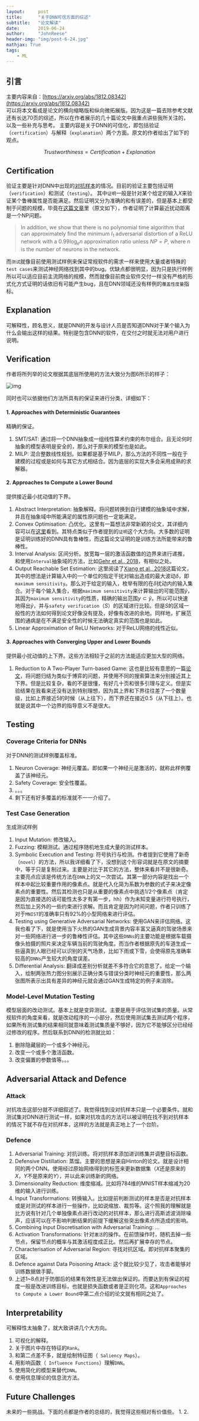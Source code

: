 ```yaml
---
layout:     post
title:      "关于DNN可信方面的综述"
subtitle:   "论文解读"
date:       2019-06-24
author:     "JohnReese"
header-img: "img/post-6-24.jpg"
mathjax: True
tags:
    - ML
---
```


## 引言
主要内容来自：[https://arxiv.org/abs/1812.08342](https://arxiv.org/abs/1812.08342)  
可以将本文看成是论文的横向缩略版和纵向微拓展版。因为这是一篇去除参考文献还有长达70页的综述，所以在作者展示的几十篇论文中我重点讲些我所关注的，以及一些补充与思考。
主要内容是关于DNN的可信化，即包括验证（`certification`）与解释（`explanation`）两个方面。原文的作者给出了如下的观点。

$$
Trustworthiness = Certification + Explanation
$$

## Certification
验证主要是针对DNN中出现的[对抗样本](https://arxiv.org/abs/1312.6199)的情况。目前的验证主要包括证明（`verification`）和测试（`testing`）。
其中`证明`一般是针对某个给定的输入$X$来验证某个鲁棒属性是否能满足。然后证明又分为准确的和有误差的，但是基本上都受制于问题的规模，毕竟在[这篇文章](https://arxiv.org/abs/1804.09699)里（原文如下），作者证明了计算最近扰动距离是一个NP问题。

> In addition, we show that there is no polynomial time algorithm that can approximately find the minimum $l_{1}$ adversarial distortion of a ReLU network with a $0.99\log_e n$ approximation ratio unless $NP=P$, where $n$ is the number of neurons in the network.

而`测试`就像目前使用测试样例来保证常规软件的需求一样来使用大量或者特殊的`test cases`来测试神经网络找到其中的bug。优缺点都很明显，因为只是执行样例所以可以适应目前主流网络的规模，然而就像目前商业软件交付一样没有严格的形式化方式证明的话依旧有可能产生bug，且在DNN领域还没有样例的`覆盖性度量`指标。

## Explanation
可解释性，顾名思义，就是DNN的开发与设计人员是否知道DNN对于某个输入为什么会输出这样的结果。特别是包含DNN的软件，在交付之时就无法对用户进行说明。

## Verification
作者将所列举的论文根据其底层所使用的方法大致分为图6所示的样子：

![img](/img/2019-6-24/image1.JPG)

同时也可以依据他们方法所具有的保证来进行分类，详细如下：

#### 1. Approaches with Deterministic Guarantees
精确的保证。
1. SMT/SAT: 通过将一个DNN抽象成一组线性算术约束的布尔组合。且无论何时抽象的模型表明是安全的，那么对于原来的模型也是如此。
2. MILP: 混合整数线性规划。如果都是基于MILP，那么方法的不同性一般在于建模的过程或是如何与其它方式相结合。因为底层的实现大多会采用成熟的求解器。

#### 2. Approaches to Compute a Lower Bound
提供接近最小扰动值的下界。
1. Abstract Interpretation: 抽象解释。将问题转换到自行建模的抽象域中求解，并且在抽象域中所能满足的属性原问题也一定能满足。
2. Convex Optimisation: 凸优化。这里有一篇想法非常新颖的论文，其详细内容可以在[这里](https://callmejp.github.io/2019/06/02/provable-defenses-against-ae/)看到。其特点类似于作者提到的`证明`这个大方向。大多数的证明是证明训练好的DNN具有鲁棒性，而这篇论文证明的是训练方法所能带来的鲁棒性。
3. Interval Analysis: 区间分析。放宽每一层的激活函数值的边界来进行递推，和使用`Interval`抽象域的方法，比如[Gehr et al., 2018](https://www.cs.rice.edu/~sc40/pubs/ai2.pdf)，有相似之处。
4. Output Reachable Set Estimation: 这里阅读了[Xiang et al., 2018](https://arxiv.org/pdf/1708.03322.pdf)这篇论文，其中的想法是计算输入中的一个单位的指定干扰对输出造成的最大波动$\delta$，即`maximum sensitivity`。那么对于给定的输入，枚举有限的在$\delta$扰动内的输入集合。对于每个输入集合，根据`maximum sensitivity`来计算输出的可能范围$\tilde{y}$，其因为`maximum sensitivity`的性质，精确的输出范围$y \subset \tilde{y}$。所以可以快速地得出$\tilde{y}$，并与`safety verification`（$S$）的区域进行比较。但是$S$的区域一般性的方法如何得到论文好像没有提及，好像有改进的余地。同样地，扩展范围的通病是在不满足安全性的时候无法确定真实的范围也是如此。
5. Linear Approximation of ReLU Networks: 对于ReLU网络的线性近似。

#### 3. Approaches with Converging Upper and Lower Bounds
提供最小扰动值的上下界。这些方法相较于之前的方法能适应更加大型的网络。
1. Reduction to A Two-Player Turn-based Game: 这也是比较有意思的一篇[论文](https://arxiv.org/pdf/1807.03571.pdf)，将问题归结为类似于博弈的问题，并使用不同的搜索算法来分别接近其上下界。但是比较复杂，看的不是很懂，有好几十页和很多引理与定义。但是实验结果在我看来还没有达到特别理想，因为其上界和下界往往差了一个数量级，比如上界接近5的时候（从上往下），而下界还在接近0.5（从下往上）。也就是说其中一个边界的指导意义不是很大。

## Testing

### Coverage Criteria for DNNs
对于DNN的测试样例覆盖标准。
1. Neuron Coverage: 神经元覆盖。即如果一个神经元是激活的，就称此样例覆盖了该神经元。
2. Safety Coverage: 安全性覆盖。
3. 。。。
4. 剩下还有好多覆盖的标准就不一一介绍了。

### Test Case Generation
生成测试样例
1. Input Mutation: 修改输入。
2. Fuzzing: 模糊测试。通过程序随机地生成大量的测试样本。
3. Symbolic Execution and Testing: 符号执行与检测。作者提到它使用了新奇（`novel`）的方法，所以我详细看了下，没想到这个形容词就是在原文的摘要中，等于只是复制过来。主要是对比于其它的方法，整体来看并不是很新奇。主要亮点应该是传统方法在`DNN`上的又一次尝试。其第一部分内容是找出一个样本中起比较重要作用的像素点。就是代入化简为系数为参数的式子来决定像素点的重要性。然后其检测也只是从重要的像素点中挑选1/2个像素点（肯定是因为直接选的话可能性太多才有第一步，hh）作为未知变量进行符号执行，然后加上另外的一些约束进行求解。而且肯定是因为时间问题，作者只训练了对于`MNIST`的准确率只有92%的小型网络来进行评估。
4. Testing using Generative Adversarial Networks: 使用GAN来评估网络。这我也看了下，就是使用当下火热的GAN生成背景内容丰富又逼真的驾驶场景来对一些网络进行进一步的鲁棒性评估。其中这些`DNNs`的主要功能是根据车载摄像头拍摄的照片来决定车辆当前的驾驶角度。而当作者根据原先的车道生成一些逼真到人眼已经可以识别的天气场景，比如下雨或下雪，会使得原先准确率较高的`DNNs`产生较大的角度误差。
5. Differential Analysis: 翻译成差别分析就差不多符合它的意思了。给定一个输入，绘制两张热力图分别展示正确分类与错误分类时神经元的重要性，那么两张图所表示出具有差异的神经元就会通过GAN生成特定的例子来消除。

###  Model-Level Mutation Testing
模型层面的改动测试。基本上就是变异测试。主要是用于评估测试集的质量。从常规软件的角度来看，就是改动程序的一小部分，然后使用测试集去测试两个程序，如果所有测试集的结果相同就意味着测试集质量不够好，因为它不能够区分已经经过修改的程序。然后联系到DNN的检测就比如：
1. 删除隐藏层的一个或多个神经元。
2. 改变一个或多个激活函数。
3. 改变偏置的参数值等。。。

## Adversarial Attack and Defence

### Attack
对抗攻击这部分就不详细叙述了。我觉得找到没对抗样本只是一个必要条件。就和测试集对DNN进行测试一样，如果对抗攻击的方法可以被证明在找不到对抗样本的情况下就不存在对抗样本，这样的方法就是真正地上了一个台阶。

### Defence
1. Adversarial Training: 对抗训练。将对抗样本添加进训练集并调整目标函数。
2. Defensive Distillation: 蒸馏。主要的思想是来自Hinton的论文。就是设计相同的两个DNN。使用经过原始网络得到的标签来更新数据集（$X$还是原来的$X$，$Y$不是原来的$Y$），并以此来训练新的网络。
3. Dimensionality Reduction: 维度缩减。比如将784维的MNIST样本缩减为20维的输入进行训练。
4. Input Transformations: 转换输入。比如提前判断测试的样本是否是对抗样本或是对测试的样本进行一些操作，比如说缩放、裁剪等。这个照我的理解就是比方说有针对几个单独像素点进行改动的对抗样本，那么进行高斯滤波消除噪声，应该可以在不影响判断结果的前提下缓解这些突出像素点所造成的影响。
5. Combining Input Discretisation with Adversarial Training: ...
6. Activation Transformations: 针对`激活`的操作。在前馈操作时，随机去掉一些节点，保留节点的概率与其激活程度成正比。然后再扩展幸存的节点。
7. Characterisation of Adversarial Region: 寻找对抗区域。即对抗样本聚集的区域。
8. Defence against Data Poisoning Attack: 这个就比较少见了，攻击者能够对训练数据做手脚。
9. 上述1~8点对于防御后的结果有效性是无法做出保证的。而要达到有保证的程度一般是改进训练目标，也就是损失函数或者是正则化项。这和`Approaches to Compute a Lower Bound`中第二点介绍的论文就有相同之处了。

## Interpretability
可解释性太抽象了，就大致讲讲几个大方向。
1. 可视化的解释。
2. 关于图片中存在特征的`Rank`。
3. 和第二点差不多，就是绘制特征图（` Saliency Maps`）。
4. 用影响函数（` Influence Functions`）理解`DNN`。
5. 使用简化的模型来替代`DNN`。
6. 使用信息理论的信息流方法。

## Future Challenges
未来的一些挑战。下面的点都是作者的总结的，我觉得这些相对有价值些。
1. 
2. 